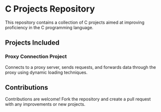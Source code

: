 # C Projects Repository

This repository contains a collection of C projects aimed at improving proficiency in the C programming language.

## Projects Included

### Proxy Connection Project

Connects to a proxy server, sends requests, and forwards data through the proxy using dynamic loading techniques.


## Contributions

Contributions are welcome! Fork the repository and create a pull request with any improvements or new projects.
